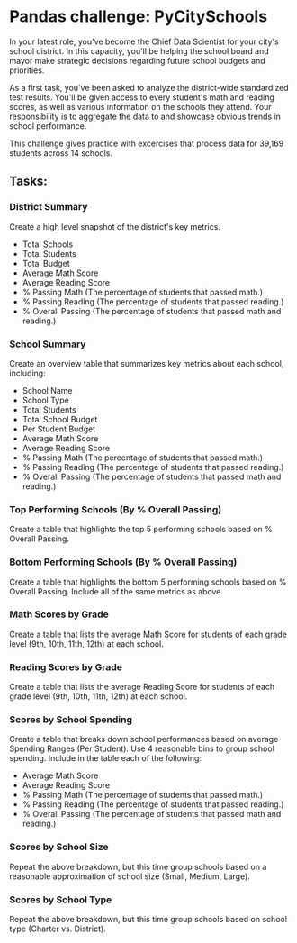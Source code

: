 # Pandas challenge: PyCitySchools
 
In your latest role, you've become the Chief Data Scientist for your city's school district. In this capacity, you'll be helping the  school board and mayor make strategic decisions regarding future school budgets and priorities.

As a first task, you've been asked to analyze the district-wide standardized test results. You'll be given access to every student's math and reading scores, as well as various information on the schools they attend. Your responsibility is to aggregate the data to and showcase obvious trends in school performance.

This challenge gives practice with excercises that process data for 39,169 students across 14 schools.

## Tasks:
### District Summary

Create a high level snapshot  of the district's key metrics.
- Total Schools
- Total Students
- Total Budget
- Average Math Score
- Average Reading Score
- % Passing Math (The percentage of students that passed math.)
- % Passing Reading (The percentage of students that passed reading.)
- % Overall Passing (The percentage of students that passed math and reading.)

### School Summary

Create an overview table that summarizes key metrics about each school, including:

- School Name
- School Type
- Total Students
- Total School Budget
- Per Student Budget
- Average Math Score
- Average Reading Score
- % Passing Math (The percentage of students that passed math.)
- % Passing Reading (The percentage of students that passed reading.)
- % Overall Passing (The percentage of students that passed math and reading.)

### Top Performing Schools (By % Overall Passing)

Create a table that highlights the top 5 performing schools based on % Overall Passing. 


### Bottom Performing Schools (By % Overall Passing)

Create a table that highlights the bottom 5 performing schools based on % Overall Passing. Include all of the same metrics as above.


### Math Scores by Grade

Create a table that lists the average Math Score for students of each grade level (9th, 10th, 11th, 12th) at each school.


### Reading Scores by Grade

Create a table that lists the average Reading Score for students of each grade level (9th, 10th, 11th, 12th) at each school.


### Scores by School Spending

Create a table that breaks down school performances based on average Spending Ranges (Per Student). Use 4 reasonable bins to group school spending. Include in the table each of the following:

- Average Math Score
- Average Reading Score
- % Passing Math (The percentage of students that passed math.)
- % Passing Reading (The percentage of students that passed reading.)
- % Overall Passing (The percentage of students that passed math and reading.)




### Scores by School Size

Repeat the above breakdown, but this time group schools based on a reasonable approximation of school size (Small, Medium, Large).


### Scores by School Type

Repeat the above breakdown, but this time group schools based on school type (Charter vs. District).
